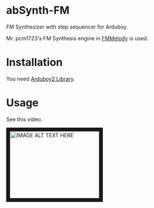 # abSynth-FM
FM Synthesizer with step sequencer for Arduboy.

Mr. pcm1723's FM Synthesis engine in [FMMelody](http://www.geocities.jp/pcm1723/html/fmmelody.htm) is used.
# Installation
You need [Arduboy2 Library](https://github.com/MLXXXp/Arduboy2).

# Usage
See this video.

<a href="http://www.youtube.com/watch?feature=player_embedded&v=sLkr5ASdnj8" target="_blank"><img src="http://img.youtube.com/vi/sLkr5ASdnj8/0.jpg" alt="IMAGE ALT TEXT HERE" width="240" height="180" border="10" /></a>
